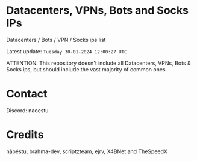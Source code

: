 # Datacenters, VPNs, Bots and Socks IPs
 
Datacenters / Bots / VPN / Socks ips list

Latest update: `Tuesday 30-01-2024 12:00:27 UTC` 

ATTENTION: This repository doesn't include all Datacenters, VPNs, Bots & Socks ips, 
but should include the vast majority of common ones.

# Contact
Discord: naoestu

# Credits
nãoéstu, brahma-dev, scriptzteam, ejrv, X4BNet and TheSpeedX
